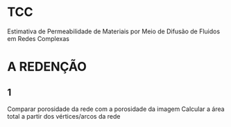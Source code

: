 # TCC
Estimativa de Permeabilidade de Materiais por Meio de Difusão de Fluidos em Redes Complexas


# A REDENÇÃO
## 1
Comparar porosidade da rede com a porosidade da imagem
Calcular a área total a partir dos vértices/arcos da rede
